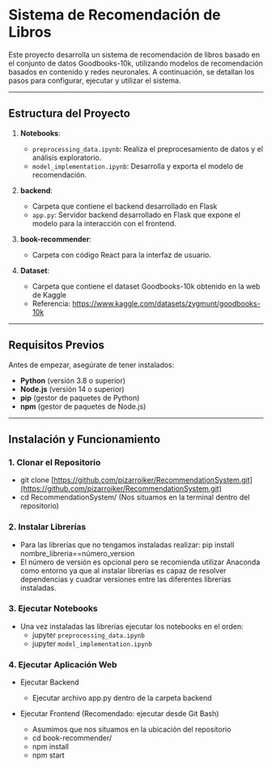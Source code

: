 # Sistema de Recomendación de Libros

Este proyecto desarrolla un sistema de recomendación de libros basado en el conjunto de datos Goodbooks-10k, utilizando modelos de recomendación basados en contenido y redes neuronales. A continuación, se detallan los pasos para configurar, ejecutar y utilizar el sistema.

---

## Estructura del Proyecto

1. **Notebooks**:
   - `preprocessing_data.ipynb`: Realiza el preprocesamiento de datos y el análisis exploratorio.
   - `model_implementation.ipynb`: Desarrolla y exporta el modelo de recomendación.

2. **backend**:
   - Carpeta que contiene el backend desarrollado en Flask
   - `app.py`: Servidor backend desarrollado en Flask que expone el modelo para la interacción con el frontend.

4. **book-recommender**:
   - Carpeta con código React para la interfaz de usuario.

5. **Dataset**:
   - Carpeta que contiene el dataset Goodbooks-10k obtenido en la web de Kaggle
   - Referencia: https://www.kaggle.com/datasets/zygmunt/goodbooks-10k

---

## Requisitos Previos

Antes de empezar, asegúrate de tener instalados:

- **Python** (versión 3.8 o superior)
- **Node.js** (versión 14 o superior)
- **pip** (gestor de paquetes de Python)
- **npm** (gestor de paquetes de Node.js)

---

## Instalación y Funcionamiento

### 1. Clonar el Repositorio

- git clone [https://github.com/pizarroiker/RecommendationSystem.git](https://github.com/pizarroiker/RecommendationSystem.git)
- cd RecommendationSystem/ (Nos situamos en la terminal dentro del repositorio)

### 2. Instalar Librerías

- Para las librerías que no tengamos instaladas realizar: pip install nombre_libreria==número_version
- El número de versión es opcional pero se recomienda utilizar Anaconda como entorno ya que al instalar librerías es capaz de resolver dependencias y cuadrar versiones entre las diferentes librerías instaladas.

### 3. Ejecutar Notebooks

- Una vez instaladas las librerías ejecutar los notebooks en el orden:
   - jupyter `preprocessing_data.ipynb`
   - jupyter `model_implementation.ipynb`

### 4. Ejecutar Aplicación Web

- Ejecutar Backend
    - Ejecutar archivo app.py dentro de la carpeta backend
 
- Ejecutar Frontend (Recomendado: ejecutar desde Git Bash)
    - Asumimos que nos situamos en la ubicación del repositorio
    - cd book-recommender/
    - npm install
    - npm start
